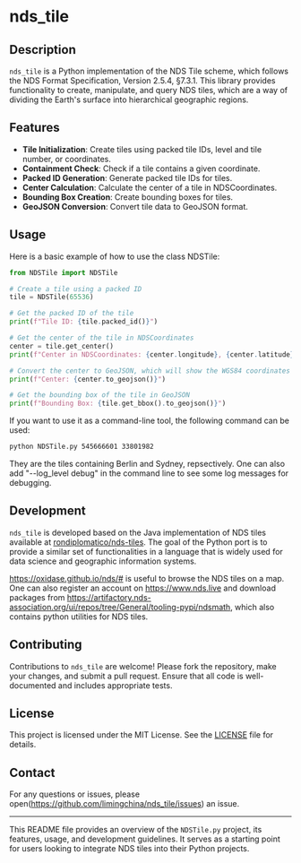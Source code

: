 # nds_tile

## Description

`nds_tile` is a Python implementation of the NDS Tile scheme, which follows the NDS Format Specification, Version 2.5.4, §7.3.1. This library provides functionality to create, manipulate, and query NDS tiles, which are a way of dividing the Earth's surface into hierarchical geographic regions.

## Features

- **Tile Initialization**: Create tiles using packed tile IDs, level and tile number, or coordinates.
- **Containment Check**: Check if a tile contains a given coordinate.
- **Packed ID Generation**: Generate packed tile IDs for tiles.
- **Center Calculation**: Calculate the center of a tile in NDSCoordinates.
- **Bounding Box Creation**: Create bounding boxes for tiles.
- **GeoJSON Conversion**: Convert tile data to GeoJSON format.

## Usage

Here is a basic example of how to use the class NDSTile:

```python
from NDSTile import NDSTile

# Create a tile using a packed ID
tile = NDSTile(65536)

# Get the packed ID of the tile
print(f"Tile ID: {tile.packed_id()}")

# Get the center of the tile in NDSCoordinates
center = tile.get_center()
print(f"Center in NDSCoordinates: {center.longitude}, {center.latitude}")

# Convert the center to GeoJSON, which will show the WGS84 coordinates
print(f"Center: {center.to_geojson()}")

# Get the bounding box of the tile in GeoJSON
print(f"Bounding Box: {tile.get_bbox().to_geojson()}")
```

If you want to use it as a command-line tool, the following command can be used:
```bash
python NDSTile.py 545666601 33801982
```
They are the tiles containing Berlin and Sydney, repsectively.
One can also add "--log_level debug" in the command line to see some log messages for debugging.

## Development

`nds_tile` is developed based on the Java implementation of NDS tiles available at [rondiplomatico/nds-tiles](https://github.com/rondiplomatico/nds-tiles). The goal of the Python port is to provide a similar set of functionalities in a language that is widely used for data science and geographic information systems.

https://oxidase.github.io/nds/# is useful to browse the NDS tiles on a map. One can also register an account on https://www.nds.live and
download packages from https://artifactory.nds-association.org/ui/repos/tree/General/tooling-pypi/ndsmath, which also contains python utilities for NDS tiles.

## Contributing

Contributions to `nds_tile` are welcome! Please fork the repository, make your changes, and submit a pull request. Ensure that all code is well-documented and includes appropriate tests.

## License

This project is licensed under the MIT License. See the [LICENSE](LICENSE) file for details.

## Contact

For any questions or issues, please open(https://github.com/limingchina/nds_tile/issues) an issue.

---

This README file provides an overview of the `NDSTile.py` project, its features, usage, and development guidelines. It serves as a starting point for users looking to integrate NDS tiles into their Python projects.